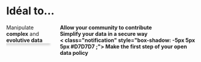 <h1
  class="has-text-centered mt-6 mb-6 pt-6">
  Idéal to...
</h1>

<div class="columns is-multiline mb-6 pb-6 is-size-4">
  <div class="column">
    <article
      class="notification"
      style="box-shadow: -5px 5px 5px #D7D7D7 ;">
      Manipulate <b>complex</b> and <b>evolutive</> data
    </article>
  </div>
  <div class="column">
    <article
      class="notification"
      style="box-shadow: -5px 5px 5px #D7D7D7 ;">
      Allow your community to <b>contribute</b>
    </article>
  </div>
  <div class="column">
    <article
      class="notification"
      style="box-shadow: -5px 5px 5px #D7D7D7 ;">
      Simplify your data in a <b>secure</b> way
    </article>
  </div>
  <div class="column">
    <
      class="notification"
      style="box-shadow: -5px 5px 5px #D7D7D7 ;">
      Make the first step of your <b>open data</b> policy
    </article>
  </div>
</div>
